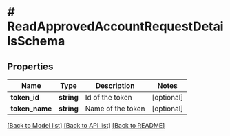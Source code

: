 # # ReadApprovedAccountRequestDetailsSchema

## Properties

Name | Type | Description | Notes
------------ | ------------- | ------------- | -------------
**token_id** | **string** | Id of the token | [optional]
**token_name** | **string** | Name of the token | [optional]

[[Back to Model list]](../../README.md#models) [[Back to API list]](../../README.md#endpoints) [[Back to README]](../../README.md)
